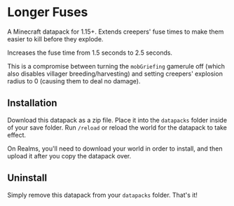 # Longer Fuses

A Minecraft datapack for 1.15+. Extends creepers' fuse times to make them easier to kill before they explode.

Increases the fuse time from 1.5 seconds to 2.5 seconds.

This is a compromise between turning the `mobGriefing` gamerule off (which also disables villager breeding/harvesting) and setting creepers' explosion radius to 0 (causing them to deal no damage).

## Installation

Download this datapack as a zip file. Place it into the `datapacks` folder inside of your save folder. Run `/reload` or reload the world for the datapack to take effect.

On Realms, you'll need to download your world in order to install, and then upload it after you copy the datapack over.

## Uninstall

Simply remove this datapack from your `datapacks` folder. That's it!
